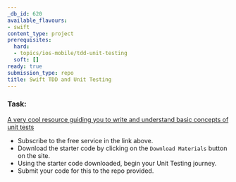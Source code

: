 ```yaml
---
_db_id: 620
available_flavours:
- swift
content_type: project
prerequisites:
  hard:
  - topics/ios-mobile/tdd-unit-testing
  soft: []
ready: true
submission_type: repo
title: Swift TDD and Unit Testing
---
```


### Task:

[A very cool resource guiding you to write and understand basic concepts of unit tests](https://www.raywenderlich.com/960290-ios-unit-testing-and-ui-testing-tutorial)

- Subscribe to the free service in the link above.
- Download the starter code by clicking on the `Download Materials` button on the site.
- Using the starter code downloaded, begin your Unit Testing journey.
- Submit your code for this to the repo provided.